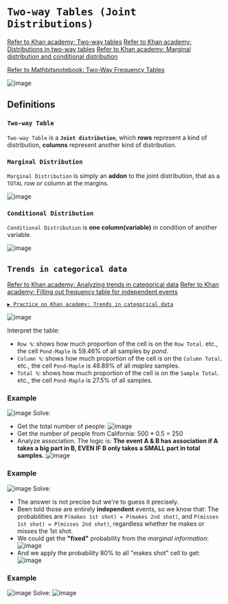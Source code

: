 # `Two-way Tables (Joint Distributions)`

[Refer to Khan academy: Two-way tables](https://www.khanacademy.org/math/ap-statistics/analyzing-categorical-ap/stats-two-way-tables/v/two-way-frequency-tables-and-venn-diagrams)
[Refer to Khan academy: Distributions in two-way tables](https://www.khanacademy.org/math/ap-statistics/analyzing-categorical-ap/distributions-two-way-tables/v/marginal-distribution-and-conditional-distribution)
[Refer to Khan academy: Marginal distribution and conditional distribution](https://www.khanacademy.org/math/ap-statistics/analyzing-categorical-ap/modal/v/marginal-distribution-and-conditional-distribution)

[Refer to Mathbitsnotebook: Two-Way Frequency Tables](https://mathbitsnotebook.com/Algebra1/StatisticsReg/ST2TwoWayTable.html)

![image](https://user-images.githubusercontent.com/14041622/45615961-99a41080-baa0-11e8-91f8-ffdff9d16657.png)


## Definitions

### `Two-way Table`
`Two-way Table` is a **`Joint distribution`**, which **rows** represent a kind of distribution, **columns** represent another kind of distribution.

### `Marginal Distribution`
`Marginal Distribution` is simply an **addon** to the joint distribution, that as a `TOTAL` row or column at the margins.

![image](https://user-images.githubusercontent.com/14041622/45615921-7b3e1500-baa0-11e8-9efe-70f8b7195460.png)


### `Conditional Distribution`
`Conditional Distribution` is **one column(variable)** in condition of another variable.


![image](https://user-images.githubusercontent.com/14041622/43597739-8947b5ac-96b5-11e8-85b5-f508db18e806.png)



## `Trends in categorical data`

[Refer to Khan academy: Analyzing trends in categorical data](https://www.khanacademy.org/math/statistics-probability/analyzing-categorical-data/two-way-tables-for-categorical-data/v/analyzing-trends-categorical-data)
[Refer to Khan academy: Filling out frequency table for independent events](https://www.khanacademy.org/math/statistics-probability/inference-categorical-data-chi-square-tests/chi-square-tests-for-homogeneity-and-association-independence/v/frequency-table-independent-events)

[`▶ Practice on Khan academy: Trends in categorical data`](https://www.khanacademy.org/math/statistics-probability/analyzing-categorical-data/two-way-tables-for-categorical-data/e/trends-in-categorical-data)

![image](https://user-images.githubusercontent.com/14041622/45997816-7a763600-c0d3-11e8-96d6-c3a26ce32eee.png)

Interpret the table:
- `Row %`: shows how much proportion of the cell is on the `Row Total`. etc., the cell `Pond-Maple` is 59.46% of all samples by _pond_.
- `Column %`: shows how much proportion of the cell is on the `Column Total`. etc., the cell `Pond-Maple` is 48.89% of all _maples_ samples.
- `Total %`: shows how much proportion of the cell is on the `Sample Total`. etc., the cell `Pond-Maple` is 27.5% of all samples.


### Example
![image](https://user-images.githubusercontent.com/14041622/45876703-f6b80300-bdcd-11e8-86ed-e37232a9085b.png)
Solve:
- Get the total number of people:
![image](https://user-images.githubusercontent.com/14041622/45876889-abeabb00-bdce-11e8-9038-f172c4c5b17c.png)
- Get the number of people from California: 500 * 0.5 = 250
- Analyze association. The logic is: **The event A & B has association if A takes a big part in B, EVEN IF B only takes a SMALL part in total samples.**
![image](https://user-images.githubusercontent.com/14041622/45877014-0b48cb00-bdcf-11e8-925e-03e10e242760.png)



### Example
![image](https://user-images.githubusercontent.com/14041622/45998183-9a5a2980-c0d4-11e8-9e1d-5c31e77926bc.png)
Solve:
- The answer is not precise but we're to guess it precisely.
- Been told those are entirely **independent** events, so we know that:
The probabilities are `P(makes 1st shot) = P(makes 2nd shot)`, and `P(misses 1st shot) = P(misses 2nd shot)`, regardless whether he makes or misses the 1st shot.
- We could get the **"fixed"** probability from the _marginal information_:
![image](https://user-images.githubusercontent.com/14041622/45998628-fec9b880-c0d5-11e8-8334-68e54f74cf5f.png)
- And we apply the probability 80% to all "makes shot" cell to get:
![image](https://user-images.githubusercontent.com/14041622/45998755-5cf69b80-c0d6-11e8-9f13-4c22e4ff2df1.png)


### Example
![image](https://user-images.githubusercontent.com/14041622/46000562-882fb980-c0db-11e8-968e-063b06fe97e3.png)
Solve:
![image](https://user-images.githubusercontent.com/14041622/46000835-42272580-c0dc-11e8-8cec-9f2bc6d4943f.png)
